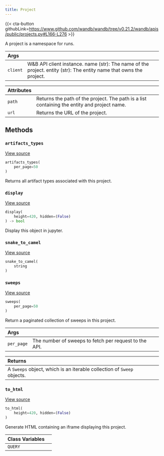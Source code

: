 ```yaml
---
title: Project
---
```


{{< cta-button githubLink=https://www.github.com/wandb/wandb/tree/v0.21.2/wandb/apis/public/projects.py#L166-L276 >}}

A project is a namespace for runs.

| Args |  |
| :--- | :--- |
|  `client` |  W&B API client instance. name (str): The name of the project. entity (str): The entity name that owns the project. |

| Attributes |  |
| :--- | :--- |
|  `path` |  Returns the path of the project. The path is a list containing the entity and project name. |
|  `url` |  Returns the URL of the project. |

## Methods

### `artifacts_types`

[View source](https://www.github.com/wandb/wandb/tree/v0.21.2/wandb/apis/public/projects.py#L245-L248)

```python
artifacts_types(
    per_page=50
)
```

Returns all artifact types associated with this project.

### `display`

[View source](https://www.github.com/wandb/wandb/tree/v0.21.2/wandb/apis/attrs.py#L16-L36)

```python
display(
    height=420, hidden=(False)
) -> bool
```

Display this object in jupyter.

### `snake_to_camel`

[View source](https://www.github.com/wandb/wandb/tree/v0.21.2/wandb/apis/attrs.py#L12-L14)

```python
snake_to_camel(
    string
)
```

### `sweeps`

[View source](https://www.github.com/wandb/wandb/tree/v0.21.2/wandb/apis/public/projects.py#L250-L260)

```python
sweeps(
    per_page=50
)
```

Return a paginated collection of sweeps in this project.

| Args |  |
| :--- | :--- |
|  `per_page` |  The number of sweeps to fetch per request to the API. |

| Returns |  |
| :--- | :--- |
|  A `Sweeps` object, which is an iterable collection of `Sweep` objects. |

### `to_html`

[View source](https://www.github.com/wandb/wandb/tree/v0.21.2/wandb/apis/public/projects.py#L226-L237)

```python
to_html(
    height=420, hidden=(False)
)
```

Generate HTML containing an iframe displaying this project.

<!-- lazydoc-ignore: internal -->


| Class Variables |  |
| :--- | :--- |
|  `QUERY`<a id="QUERY"></a> |   |
